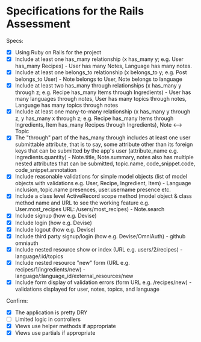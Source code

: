 # Specifications for the Rails Assessment

Specs:
- [x] Using Ruby on Rails for the project
- [x] Include at least one has_many relationship (x has_many y; e.g. User has_many Recipes) - User has many Notes, Language has many notes.
- [x] Include at least one belongs_to relationship (x belongs_to y; e.g. Post belongs_to User) - Note belongs to User, Note belongs to language
- [x] Include at least two has_many through relationships (x has_many y through z; e.g. Recipe has_many Items through Ingredients) - User has many languages through notes, User has many topics through notes, Language has many topics through notes
- [x] Include at least one many-to-many relationship (x has_many y through z, y has_many x through z; e.g. Recipe has_many Items through Ingredients, Item has_many Recipes through Ingredients), Note <--> Topic
- [x] The "through" part of the has_many through includes at least one user submittable attribute, that is to say, some attribute other than its foreign keys that can be submitted by the app's user (attribute_name e.g. ingredients.quantity) - Note.title, Note.summary, notes also has multiple nested attributes that can be submitted, topic.name, code_snippet.code, code_snippet.annotation
- [x] Include reasonable validations for simple model objects (list of model objects with validations e.g. User, Recipe, Ingredient, Item) - Language inclusion, topic.name presences, user.username presence etc.
- [x] Include a class level ActiveRecord scope method (model object & class method name and URL to see the working feature e.g. User.most_recipes URL: /users/most_recipes) - Note.search
- [x] Include signup (how e.g. Devise)
- [x] Include login (how e.g. Devise)
- [x] Include logout (how e.g. Devise)
- [x] Include third party signup/login (how e.g. Devise/OmniAuth) - github omniauth
- [x] Include nested resource show or index (URL e.g. users/2/recipes) - language/:id/topics
- [x] Include nested resource "new" form (URL e.g. recipes/1/ingredients/new) - language/:language_id/external_resources/new
- [x] Include form display of validation errors (form URL e.g. /recipes/new) - validations displayed for user, notes, topics, and language

Confirm:
- [x] The application is pretty DRY
- [ ] Limited logic in controllers
- [x] Views use helper methods if appropriate
- [x] Views use partials if appropriate

